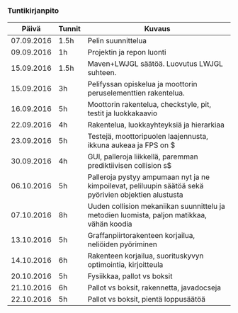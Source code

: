 ### Tuntikirjanpito
Päivä | Tunnit | Kuvaus
------- | ------- | -------
07.09.2016 | 1.5h | Pelin suunnittelua
09.09.2016 | 1h | Projektin ja repon luonti
15.09.2016 | 1.5h | Maven+LWJGL säätöä. Luovutus LWJGL suhteen.
15.09.2016 | 3h | Pelifyssan opiskelua ja moottorin peruselementtien rakentelua.
16.09.2016 | 5h | Moottorin rakentelua, checkstyle, pit, testit ja luokkakaavio
22.09.2016 | 4h | Rakentelua, luokkayhteyksiä ja hierarkiaa
23.09.2016 | 5h | Testejä, moottoripuolen laajennusta, ikkuna aukeaa ja FPS on $
30.09.2016 | 4h | GUI, palleroja liikkellä, paremman prediktiivisen collision s$
06.10.2016 | 5h | Palleroja pystyy ampumaan nyt ja ne kimpoilevat, peliluupin säätöä sekä pyörivien objektien alustusta
07.10.2016 | 8h | Uuden collision mekaniikan suunnittelu ja metodien luomista, paljon matikkaa, vähän koodia
13.10.2016 | 5h | Graffanpiirtorakenteen korjailua, neliöiden pyöriminen
14.10.2016 | 6h | Rakenteen korjailua, suorituskyvyn optimointia, kirjoitteula
20.10.2016 | 5h | Fysiikkaa, pallot vs boksit
21.10.2016 | 6h | Pallot vs boksit, rakennetta, javadocseja
22.10.2016 | 5h | Pallot vs boksit, pientä loppusäätöä

